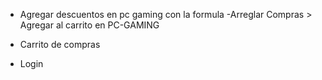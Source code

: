 - Agregar descuentos en pc gaming con la formula
-Arreglar Compras > Agregar al carrito en PC-GAMING

- Carrito de compras

- Login